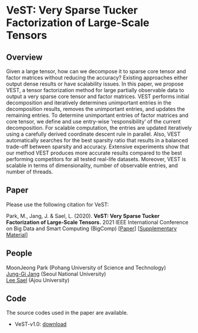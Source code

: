 # VeST: Very Sparse Tucker Factorization of Large-Scale Tensors 

## Overview
Given a large tensor, how can we decompose it to sparse core tensor 
and factor matrices without reducing the accuracy?
Existing approaches either output dense results or have scalability issues.
In this paper, we propose VEST, a tensor factorization method for large partially observable data to output a very sparse core tensor and factor matrices.
VEST performs initial decomposition and iteratively determines unimportant entries in the decomposition results, removes the
unimportant entries, and updates the remaining entries.
To determine unimportant entries of factor matrices and core tensor,
we define and use entry-wise ‘responsibility’ of the current decomposition.
For scalable computation, the entries are updated iteratively using a carefully derived coordinate descent rule in parallel.
Also, VEST automatically searches for the best sparsity ratio that results in a balanced trade-off between sparsity and accuracy.
Extensive experiments show that our method VEST produces more accurate results compared to the best performing competitors for all tested real-life datasets.
Moreover, VEST is scalable in terms of dimensionality, number of observable entries, and number of threads.

## Paper
Please use the following citation for VeST:

Park, M., Jang, J.  & Sael, L. (2020). **VeST: Very Sparse Tucker Factorization of Large-Scale Tensors.**  2021 IEEE International Conference on
Big Data and Smart Computing (BigComp)
[[Paper]()] [[Supplementary Material](./supplementary.pdf)]

## People
MoonJeong Park (Pohang University of Science and Technology)  
[Jung-Gi Jang](https://datalab.snu.ac.kr/~jkjang) (Seoul National University)  
[Lee Sael](https://leesael.github.io/) (Ajou University)

## Code
The source codes used in the paper are available. 
* VeST-v1.0: [download](/src/)
